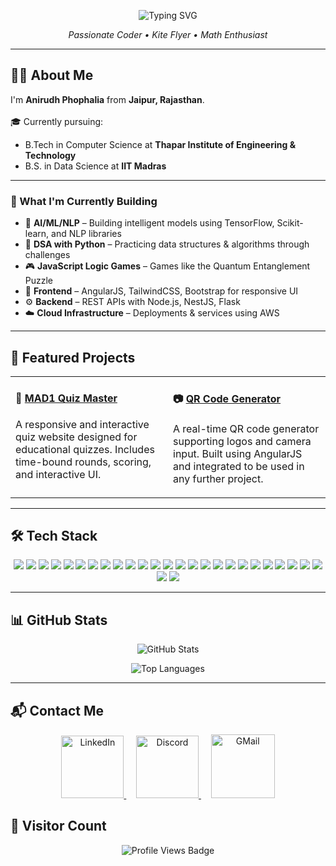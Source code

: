<p align="center">
  <img src="https://readme-typing-svg.herokuapp.com?font=Fira+Code&size=28&pause=1000&color=F78100&center=true&vCenter=true&multiline=true&width=435&lines=Hi+there!+👋+I'm+Anirudh+Phophalia" alt="Typing SVG" />
</p>

<p align="center">
  <i>Passionate Coder • Kite Flyer • Math Enthusiast</i>
</p>

---

## 🧑‍💻 About Me

<p align="left">
  I'm <strong>Anirudh Phophalia</strong> from <strong>Jaipur, Rajasthan</strong>.
  <br><br>
  🎓 Currently pursuing:
  <ul>
    <li>B.Tech in Computer Science at <strong>Thapar Institute of Engineering & Technology</strong></li>
    <li>B.S. in Data Science at <strong>IIT Madras</strong></li>
  </ul>
</p>

---

### 🎯 What I'm Currently Building

- 🤖 **AI/ML/NLP** – Building intelligent models using TensorFlow, Scikit-learn, and NLP libraries  
- 🧠 **DSA with Python** – Practicing data structures & algorithms through challenges  
- 🎮 **JavaScript Logic Games** – Games like the Quantum Entanglement Puzzle  
- 🧩 **Frontend** – AngularJS, TailwindCSS, Bootstrap for responsive UI  
- ⚙️ **Backend** – REST APIs with Node.js, NestJS, Flask  
- ☁️ **Cloud Infrastructure** – Deployments & services using AWS

---

## 🌟 Featured Projects

<table>
  <tr>
    <td width="50%" valign="top">
      <h4>🧠 <a href="https://github.com/AnirudhPhophalia/MAD-1" target="_blank">MAD1 Quiz Master</a></h4>
      <p>
        A responsive and interactive quiz website designed for educational quizzes. 
        Includes time-bound rounds, scoring, and interactive UI.
      </p>
    </td>
    <td width="50%" valign="top">
      <h4>📷 <a href="https://github.com/AnirudhPhophalia/QR-code-generator-using-angular" target="_blank">QR Code Generator</a></h4>
      <p>
        A real-time QR code generator supporting logos and camera input. 
        Built using AngularJS and integrated to be used in any further project.
      </p>
    </td>
  </tr>
</table>

---

## 🛠️ Tech Stack

<p align="center">
  <img src="https://img.shields.io/badge/Python-3776AB?style=for-the-badge&logo=python&logoColor=white" />
  <img src="https://img.shields.io/badge/JavaScript-F7DF1E?style=for-the-badge&logo=javascript&logoColor=black" />
  <img src="https://img.shields.io/badge/Java-007396?style=for-the-badge&logo=java&logoColor=white" />
  <img src="https://img.shields.io/badge/C-00599C?style=for-the-badge&logo=c&logoColor=white" />
  <img src="https://img.shields.io/badge/C++-00599C?style=for-the-badge&logo=c%2B%2B&logoColor=white" />
  <img src="https://img.shields.io/badge/AngularJS-DD0031?style=for-the-badge&logo=angularjs&logoColor=white" />
  <img src="https://img.shields.io/badge/Node.js-339933?style=for-the-badge&logo=node.js&logoColor=white" />
  <img src="https://img.shields.io/badge/NestJS-E0234E?style=for-the-badge&logo=nestjs&logoColor=white" />
  <img src="https://img.shields.io/badge/Flask-000000?style=for-the-badge&logo=flask&logoColor=white" />
  <img src="https://img.shields.io/badge/Express.js-000000?style=for-the-badge&logo=express&logoColor=white" />
  <img src="https://img.shields.io/badge/AWS-232F3E?style=for-the-badge&logo=amazon-aws&logoColor=white" />
  <img src="https://img.shields.io/badge/Git-F05032?style=for-the-badge&logo=git&logoColor=white" />
  <img src="https://img.shields.io/badge/GitHub-181717?style=for-the-badge&logo=github&logoColor=white" />
  <img src="https://img.shields.io/badge/Linux-FCC624?style=for-the-badge&logo=linux&logoColor=black" />
  <img src="https://img.shields.io/badge/Pandas-150458?style=for-the-badge&logo=pandas&logoColor=white" />
  <img src="https://img.shields.io/badge/NumPy-013243?style=for-the-badge&logo=numpy&logoColor=white" />
  <img src="https://img.shields.io/badge/TensorFlow-FF6F00?style=for-the-badge&logo=tensorflow&logoColor=white" />
  <img src="https://img.shields.io/badge/Scikit--Learn-F7931E?style=for-the-badge&logo=scikit-learn&logoColor=white" />
  <img src="https://img.shields.io/badge/Seaborn-4B8BBE?style=for-the-badge&logo=python&logoColor=white" />
  <img src="https://img.shields.io/badge/Matplotlib-11557C?style=for-the-badge&logo=python&logoColor=white" />
  <img src="https://img.shields.io/badge/PostgreSQL-4169E1?style=for-the-badge&logo=postgresql&logoColor=white" />
  <img src="https://img.shields.io/badge/MongoDB-47A248?style=for-the-badge&logo=mongodb&logoColor=white" />
  <img src="https://img.shields.io/badge/SQLite-003B57?style=for-the-badge&logo=sqlite&logoColor=white" />
  <img src="https://img.shields.io/badge/HTML5-E34F26?style=for-the-badge&logo=html5&logoColor=white" />
  <img src="https://img.shields.io/badge/CSS3-1572B6?style=for-the-badge&logo=css3&logoColor=white" />
  <img src="https://img.shields.io/badge/Bootstrap-7952B3?style=for-the-badge&logo=bootstrap&logoColor=white" />
  <img src="https://img.shields.io/badge/TailwindCSS-38B2AC?style=for-the-badge&logo=tailwind-css&logoColor=white" />
</p>



---
## 📊 GitHub Stats

<p align="center">
  <img src="https://github-readme-stats.vercel.app/api?username=AnirudhPhophalia&show_icons=true&theme=tokyonight" alt="GitHub Stats" />
</p>
<p align="center">
  <img src="https://github-readme-stats.vercel.app/api/top-langs/?username=AnirudhPhophalia&layout=compact&theme=tokyonight" alt="Top Languages" />
</p>

---
## 📬 Contact Me

<p align="center">
  <a href="https://www.linkedin.com/in/anirudh-phophalia-444572323/" target="_blank">
    <img src="https://user-images.githubusercontent.com/74038190/235294012-0a55e343-37ad-4b0f-924f-c8431d9d2483.gif" alt="LinkedIn" width="100" />
  </a>
  &nbsp;&nbsp;&nbsp;
  <a href="https://discordapp.com/users/1347990942770266143" target="_blank">
    <img src="https://user-images.githubusercontent.com/74038190/235294015-47144047-25ab-417c-af1b-6746820a20ff.gif" alt="Discord" width="100" />
  </a>
  &nbsp;&nbsp;&nbsp;
  <a href="mailto:anirudhphophalia@gmail.com" target="_blank">
    <img src="https://github.com/Fyxod/fyxod/assets/140262636/cb0f74c5-b3a2-44c2-836c-be63d0f56025" alt="GMail" width="102" />
  </a>
</p>


## 👀 Visitor Count

<p align="center">
  <img src="https://komarev.com/ghpvc/?username=AnirudhPhophalia&label=Profile+Views&color=blueviolet&style=for-the-badge" alt="Profile Views Badge" />
</p>
